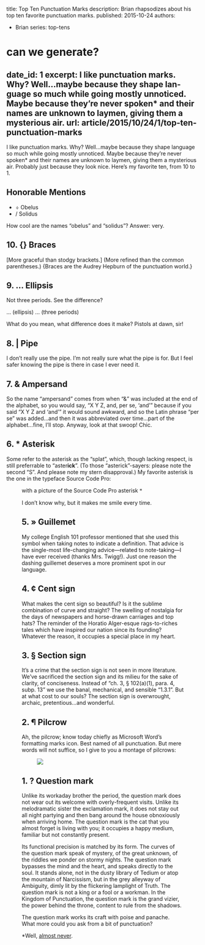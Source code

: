 title: Top Ten Punctuation Marks
description: Brian rhapsodizes about his top ten favorite punctuation marks.
published: 2015-10-24
authors:
  - Brian
series: top-tens

# can we generate?
date_id: 1
excerpt: I like punc­tu­a­tion marks. Why? Well…maybe be­cause they shape lan­guage so much while go­ing mostly un­no­ticed. Maybe be­cause they’re never spo­ken* and their names are un­known to lay­men, giv­ing them a mys­te­ri­ous air.
url: article/2015/10/24/1/top-ten-punctuation-marks
---
I like punctuation marks. Why? Well…maybe because they shape language so much while going mostly unnoticed. Maybe because they’re never spoken* and their names are unknown to laymen, giving them a mysterious air. Probably just because they look nice. Here’s my favorite ten, from 10 to 1. 

## Honorable Mentions
- ÷ Obelus
- / Solidus    

How cool are the names “obelus” and “solidus”? Answer: very.

## 10. {} Braces
[More graceful than stodgy brackets.] (More refined than the common parentheses.) {Braces are the Audrey Hepburn of the punctuation world.}

## 9. … Ellipsis
Not three periods. See the difference? 

… (ellipsis)
... (three periods)

What do you mean, what difference does it make? Pistols at dawn, sir!

## 8. | Pipe
I don’t really use the pipe. I’m not really sure what the pipe is for. But I feel safer knowing the pipe is there in case I ever need it.

## 7. & Ampersand
So the name “ampersand” comes from when “&” was included at the end of the alphabet, so you would say, “X Y Z, and, per se, ‘and’” because if you said “X Y Z and ‘and’” it would sound awkward, and so the Latin phrase “per se” was added…and then it was abbreviated over time…part of the alphabet…fine, I’ll stop. Anyway, look at that swoop! Chic.

## 6. * Asterisk
Some refer to the asterisk as the “splat”, which, though lacking respect, is still preferrable to “aster**ick**”. (To those “asterick”-sayers: please note the second “S”. And please note my stern disapproval.) My favorite asterisk is the one in the typeface Source Code Pro: 

<figure> with a picture of the Source Code Pro asterisk <span style="font-family:'Source Code Pro'">*</span> 

I don’t know why, but it makes me smile every time.

## 5. » Guillemet
My college English 101 professor mentioned that she used this symbol when taking notes to indicate a definition. That advice is the single-most life-changing advice—related to note-taking—I have ever received (thanks Mrs. Twigg!). Just one reason the dashing guillemet deserves a more prominent spot in our language.

## 4. ¢ Cent sign
What makes the cent sign so beautiful? Is it the sublime combination of curve and straight? The swelling of nostalgia for the days of newspapers and horse-drawn carriages and top hats? The reminder of the Horatio Alger-esque rags-to-riches tales which have inspired our nation since its founding? Whatever the reason, it occupies a special place in my heart.

## 3. § Section sign
It’s a crime that the section sign is not seen in more literature. We’ve sacrificed the section sign and its milieu for the sake of clarity, of conciseness. Instead of “ch. 3, § 102(a)(1), para. 4, subp. 13” we use the banal, mechanical, and sensible “1.3.1”. But at what cost to our souls? The section sign is overwrought, archaic, pretentious…and wonderful.

## 2. ¶ Pilcrow
Ah, the pilcrow; know today chiefly as Microsoft Word’s formatting marks icon. Best named of all punctuation. But mere words will not suffice, so I give to you a montage of pilcrows:

<figure>      <img src="https://s3.amazonaws.com/cdn.koser.us/img/journal/2015-10-24-pilcrows.png">  </figure>  

## 1. ? Question mark
Unlike its workaday brother the period, the question mark does not wear out its welcome with overly-frequent visits. Unlike its melodramatic sister the exclamation mark, it does not stay out all night partying and then bang around the house obnoxiously when arriving home. The question mark is the cat that you almost forget is living with you; it occupies a happy medium, familiar but not constantly present.

Its functional precision is matched by its form. The curves of the question mark speak of mystery, of the great unknown, of the riddles we ponder on stormy nights. The question mark bypasses the mind and the heart, and speaks directly to the soul. It stands alone, not in the dusty library of Tedium or atop the mountain of Narcissism, but in the grey alleyway of Ambiguity, dimly lit by the flickering lamplight of Truth. The question mark is not a king or a fool or a workman. In the Kingdom of Punctuation, the question mark is the grand vizier, the power behind the throne, content to rule from the shadows.

The question mark works its craft with poise and panache. What more could you ask from a bit of punctuation?

*Well, [almost never](http://www.youtube.com/results?search_query=victor+borge+phonetic+punctuation).
